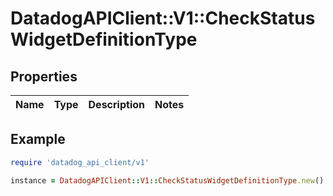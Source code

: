# DatadogAPIClient::V1::CheckStatusWidgetDefinitionType

## Properties

| Name | Type | Description | Notes |
| ---- | ---- | ----------- | ----- |

## Example

```ruby
require 'datadog_api_client/v1'

instance = DatadogAPIClient::V1::CheckStatusWidgetDefinitionType.new()
```


